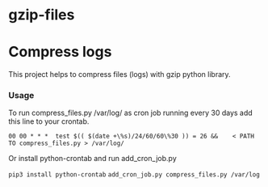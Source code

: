 # gzip-files
<h1> Compress logs</h1>

<p>This project helps to compress files (logs) with gzip python library.</p>

<h3> Usage </h3>
<p>To run compress_files.py /var/log/ as cron job running every 30 days add this line to your crontab. </p>
<code>00 00 * * *  test $(( $(date +\%s)/24/60/60\%30 )) = 26 && 	&lt; PATH TO compress_files.py &gt; /var/log/  </code>

<p>Or install python-crontab and run add_cron_job.py</p>
<code>pip3 install python-crontab</code>
<code>add_cron_job.py compress_files.py /var/log</code>